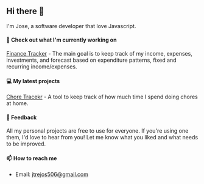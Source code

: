 ## Hi there 👋

I'm Jose, a software developer that love Javascript.

#### 👷 Check out what I'm currently working on

[Finance Tracker](https://www.josetrejos.com/portfolio/ft) - The main goal is to keep track of my income, expenses, investments, and forecast based on expenditure patterns, fixed and recurring income/expenses.

#### 💻 My latest projects

[Chore Tracekr](https://github.com/jose-506/ChoreTracker) - A tool to keep track of how much time I spend doing chores at home.

#### 💬 Feedback

All my personal projects are free to use for everyone. If you're using one them, I'd love to hear from you! Let me know what you liked and what needs to be improved.

#### 📫 How to reach me

- Email: jtrejos506@gmail.com
